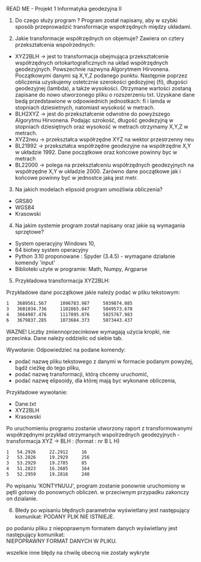 
READ ME - Projekt 1 Informatyka geodezyjna II

1) Do czego służy program ?
Program został napisany, aby w szybki sposób przeprowadzić transformacje wspołrzędnych między układami. 

2) Jakie transformacje współrzędnych on objemuje?
Zawiera on cztery przekształcenia wspolrzednych:
- XYZ2BLH -> jest to transformacja obejmująca przekształcenie współrzędnych ortokartograficznych na układ współrzędnych geodezyjnych. Powszechnie nazwyna Algorytmem Hirvonena. Początkowymi danymi są X,Y,Z podanego punktu. Następnie poprzez obliczenia uzyskujemy ostetcznie szerokości gedozyjnej (fi), długości geodezyjnej (lambda), a także wysokości. Otrzymane wartości zostaną zapisane do nowo utworzonego pliku o rozszerzeniu txt. Uzyskane dane bedą przedstawione w odpowiednich jednostkach: fi i lamda w stopniach dziesietnych, natomiast wysokość w metrach. 
- BLH2XYZ -> jest do przekształcenie odwrotne do powyższego Algorytmu Hirvonena. Podając szrokość, długość geodezyjną w stopniach dziesiętnych oraz wysokość w metrach otrzymamy X,Y,Z w metrach. 
- XYZ2neu -> przekształca współrzędne XYZ na wektor przestrzenny neu
- BL21992 -> przekształca współrzędne geodezyjne na współrzędne X,Y w układzie 1992. Dane początkowe oraz końcowe powinny byc w metrach
- BL22000 -> polega na przekształceniu współrzędnych geodezyjnych na współrzędne X,Y w układzie 2000. Zarówno dane początkowe jak i końcowe powinny być w jednostce jaką jest metr.

3) Na jakich modelach elipsoid program umożliwia obliczenia?
- GRS80
- WGS84
- Krasowski

4) Na jakim systemie program został napisany oraz jakie są wymagania sprzętowe?
- System operacyjny Windows 10,
- 64 biotwy system operacyjny
- Python 3.10 proponowane : Spyder (3.4.5) - wymagane działanie komendy 'input'
- Biblioteki użyte w programie: Math, Numpy, Argparse

5) Przykładowa transformacja XYZ2BLH:

Przykładowe dane początkowe jakie należy podać w pliku tekstowym:
```sh
1   3689561.567     1096783.987     5039874.085
3   3681034.736     1102865.847     5049573.678
4   3664987.476     1117895.076     5025767.983
6   3679837.285     1073684.373     5073443.437
```

WAZNE! Liczby zmiennoprzecinkowe wymagają użycia kropki, nie przecinka. Dane należy oddzielic od siebie tab.

Wywołanie:
Odpowiedzieć na podane komendy:
- podać nazwę pliku tekstowego z danymi w formacie podanym powyżej, bądź cieżkę do tego pliku,
- podać nazwę transformacji, którą chcemy uruchomić,
- podać nazwę elipsoidy, dla której mają byc wykonane obliczenia,

Przykładowe wywołanie:
- Dane.txt
- XYZ2BLH
- Krasowski

Po uruchomieniu programu zostanie utworzony raport z transformowanymi współrzędnymi
przykład otrzymanych wspolrzednych geodezyjnych - transformacja XYZ -> BLH :
(format : nr B L H)
```sh
1   54.2926     22.2912     16
2   53.2826     19.2929     256
3   53.2929     19.2785     85
4   51.2823     16.2685     164
5   52.2959     19.2816     248                                  
```
Po wpisaniu 'KONTYNUUJ', program zostanie ponownie uruchomiony w pętli gotowy do ponownych obliczeń. w przeciwnym przypadku zakonczy on dzialanie.

6) Błedy
po wpisaniu błędnych parametrów wyświetlany jest następujący komunikat:
  PODANY PLIK NIE ISTNIEJE.

po podaniu pliku z niepoprawnym formatem danych  wyświetlany jest następujący komunikat:  
  NIEPOPRAWNY FORMAT DANYCH W PLIKU.
  
wszelkie inne błędy na chwilę obecną nie zostały wykryte 